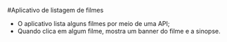 #Aplicativo de listagem de filmes

- O aplicativo lista alguns filmes por meio de uma API;
- Quando clica em algum filme, mostra um banner do filme e a sinopse.
